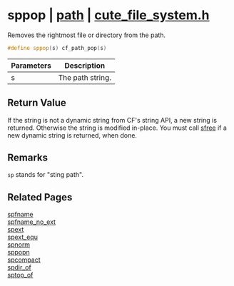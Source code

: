 # sppop | [path](https://github.com/RandyGaul/cute_framework/blob/master/docs/path/README.md) | [cute_file_system.h](https://github.com/RandyGaul/cute_framework/blob/master/include/cute_file_system.h)

Removes the rightmost file or directory from the path.

```cpp
#define sppop(s) cf_path_pop(s)
```

Parameters | Description
--- | ---
s | The path string.

## Return Value

If the string is not a dynamic string from CF's string API, a new string is returned. Otherwise the
string is modified in-place. You must call [sfree](https://github.com/RandyGaul/cute_framework/blob/master/docs/string/sfree.md) if a new dynamic string is returned, when done.

## Remarks

`sp` stands for "sting path".

## Related Pages

[spfname](https://github.com/RandyGaul/cute_framework/blob/master/docs/path/spfname.md)  
[spfname_no_ext](https://github.com/RandyGaul/cute_framework/blob/master/docs/path/spfname_no_ext.md)  
[spext](https://github.com/RandyGaul/cute_framework/blob/master/docs/path/spext.md)  
[spext_equ](https://github.com/RandyGaul/cute_framework/blob/master/docs/path/spext_equ.md)  
[spnorm](https://github.com/RandyGaul/cute_framework/blob/master/docs/path/spnorm.md)  
[sppopn](https://github.com/RandyGaul/cute_framework/blob/master/docs/path/sppopn.md)  
[spcompact](https://github.com/RandyGaul/cute_framework/blob/master/docs/path/spcompact.md)  
[spdir_of](https://github.com/RandyGaul/cute_framework/blob/master/docs/path/spdir_of.md)  
[sptop_of](https://github.com/RandyGaul/cute_framework/blob/master/docs/path/sptop_of.md)  
